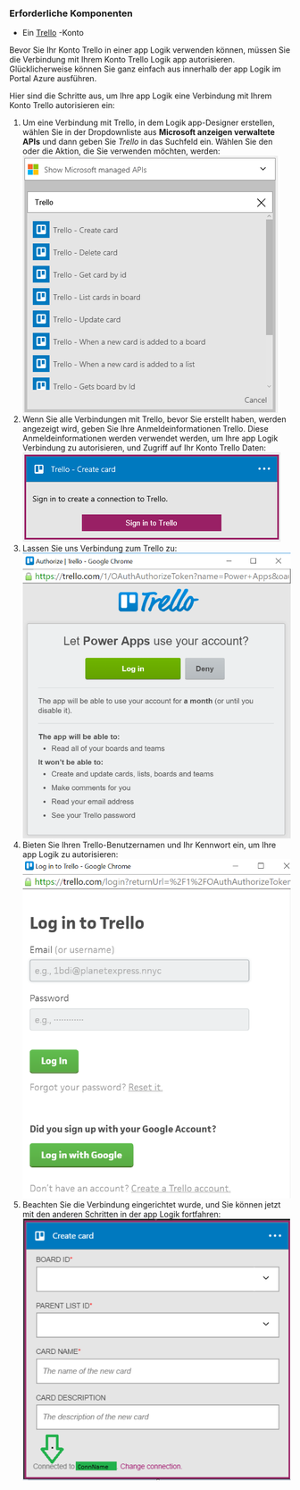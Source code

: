 ### <a name="prerequisites"></a>Erforderliche Komponenten
- Ein [Trello](http://trello.com) -Konto 

Bevor Sie Ihr Konto Trello in einer app Logik verwenden können, müssen Sie die Verbindung mit Ihrem Konto Trello Logik app autorisieren. Glücklicherweise können Sie ganz einfach aus innerhalb der app Logik im Portal Azure ausführen. 

Hier sind die Schritte aus, um Ihre app Logik eine Verbindung mit Ihrem Konto Trello autorisieren ein:

1. Um eine Verbindung mit Trello, in dem Logik app-Designer erstellen, wählen Sie in der Dropdownliste aus **Microsoft anzeigen verwaltete APIs** und dann geben Sie *Trello* in das Suchfeld ein. Wählen Sie den oder die Aktion, die Sie verwenden möchten, werden:  
  ![](./media/connectors-create-api-trello/trello-1.png)
2. Wenn Sie alle Verbindungen mit Trello, bevor Sie erstellt haben, werden angezeigt wird, geben Sie Ihre Anmeldeinformationen Trello. Diese Anmeldeinformationen werden verwendet werden, um Ihre app Logik Verbindung zu autorisieren, und Zugriff auf Ihr Konto Trello Daten:  
  ![](./media/connectors-create-api-trello/trello-2.png) 
3. Lassen Sie uns Verbindung zum Trello zu:  
  ![](./media/connectors-create-api-trello/trello-3.png)   
4. Bieten Sie Ihren Trello-Benutzernamen und Ihr Kennwort ein, um Ihre app Logik zu autorisieren:  
  ![](./media/connectors-create-api-trello/trello-4.png)  
5. Beachten Sie die Verbindung eingerichtet wurde, und Sie können jetzt mit den anderen Schritten in der app Logik fortfahren:  
  ![](./media/connectors-create-api-trello/trello-5.png)
